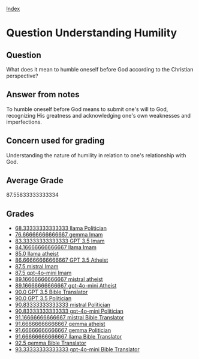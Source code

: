 
[Index](../../index.md)
# Question Understanding Humility
## Question
What does it mean to humble oneself before God according to the Christian perspective?

## Answer from notes
To humble oneself before God means to submit one's will to God, recognizing His greatness and acknowledging one's own weaknesses and imperfections.

## Concern used for grading
Understanding the nature of humility in relation to one's relationship with God.

## Average Grade
87.55833333333334

## Grades
 * [68.33333333333333 llama Politician](../answers/llama_Politician/Understanding_Humility.md)
 * [76.66666666666667 gemma Imam](../answers/gemma_Imam/Understanding_Humility.md)
 * [83.33333333333333 GPT 3.5 Imam](../answers/GPT_3.5_Imam/Understanding_Humility.md)
 * [84.16666666666667 llama Imam](../answers/llama_Imam/Understanding_Humility.md)
 * [85.0 llama atheist](../answers/llama_atheist/Understanding_Humility.md)
 * [86.66666666666667 GPT 3.5 Atheist](../answers/GPT_3.5_Atheist/Understanding_Humility.md)
 * [87.5 mistral Imam](../answers/mistral_Imam/Understanding_Humility.md)
 * [87.5 gpt-4o-mini Imam](../answers/gpt-4o-mini_Imam/Understanding_Humility.md)
 * [89.16666666666667 mistral atheist](../answers/mistral_atheist/Understanding_Humility.md)
 * [89.16666666666667 gpt-4o-mini Atheist](../answers/gpt-4o-mini_Atheist/Understanding_Humility.md)
 * [90.0 GPT 3.5 Bible Translator](../answers/GPT_3.5_Bible_Translator/Understanding_Humility.md)
 * [90.0 GPT 3.5 Politician](../answers/GPT_3.5_Politician/Understanding_Humility.md)
 * [90.83333333333333 mistral Politician](../answers/mistral_Politician/Understanding_Humility.md)
 * [90.83333333333333 gpt-4o-mini Politician](../answers/gpt-4o-mini_Politician/Understanding_Humility.md)
 * [91.16666666666667 mistral Bible Translator](../answers/mistral_Bible_Translator/Understanding_Humility.md)
 * [91.66666666666667 gemma atheist](../answers/gemma_atheist/Understanding_Humility.md)
 * [91.66666666666667 gemma Politician](../answers/gemma_Politician/Understanding_Humility.md)
 * [91.66666666666667 llama Bible Translator](../answers/llama_Bible_Translator/Understanding_Humility.md)
 * [92.5 gemma Bible Translator](../answers/gemma_Bible_Translator/Understanding_Humility.md)
 * [93.33333333333333 gpt-4o-mini Bible Translator](../answers/gpt-4o-mini_Bible_Translator/Understanding_Humility.md)
